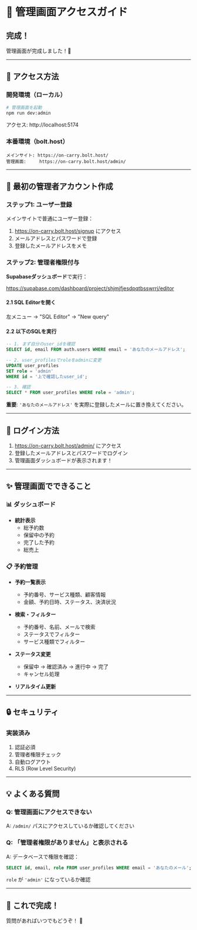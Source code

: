 # 🔐 管理画面アクセスガイド

## 完成！

管理画面が完成しました！🎉

---

## 📍 アクセス方法

### 開発環境（ローカル）

```bash
# 管理画面を起動
npm run dev:admin
```

アクセス: http://localhost:5174

### 本番環境（bolt.host）

```
メインサイト: https://on-carry.bolt.host/
管理画面:     https://on-carry.bolt.host/admin/
```

---

## 🔑 最初の管理者アカウント作成

### ステップ1: ユーザー登録

メインサイトで普通にユーザー登録：

1. https://on-carry.bolt.host/signup にアクセス
2. メールアドレスとパスワードで登録
3. 登録したメールアドレスをメモ

### ステップ2: 管理者権限付与

**Supabaseダッシュボード**で実行：

https://supabase.com/dashboard/project/shjmjfjesdpqtbsswrrj/editor

#### 2.1 SQL Editorを開く

左メニュー → "SQL Editor" → "New query"

#### 2.2 以下のSQLを実行

```sql
-- 1. まず自分のuser_idを確認
SELECT id, email FROM auth.users WHERE email = 'あなたのメールアドレス';

-- 2. user_profilesでroleをadminに変更
UPDATE user_profiles
SET role = 'admin'
WHERE id = '上で確認したuser_id';

-- 3. 確認
SELECT * FROM user_profiles WHERE role = 'admin';
```

**重要**: `'あなたのメールアドレス'` を実際に登録したメールに置き換えてください。

---

## 🎯 ログイン方法

1. https://on-carry.bolt.host/admin/ にアクセス
2. 登録したメールアドレスとパスワードでログイン
3. 管理画面ダッシュボードが表示されます！

---

## ✨ 管理画面でできること

### 📊 ダッシュボード

- **統計表示**
  - 総予約数
  - 保留中の予約
  - 完了した予約
  - 総売上

### 📋 予約管理

- **予約一覧表示**
  - 予約番号、サービス種類、顧客情報
  - 金額、予約日時、ステータス、決済状況

- **検索・フィルター**
  - 予約番号、名前、メールで検索
  - ステータスでフィルター
  - サービス種類でフィルター

- **ステータス変更**
  - 保留中 → 確認済み → 進行中 → 完了
  - キャンセル処理

- **リアルタイム更新**

---

## 🔒 セキュリティ

### 実装済み

1. 認証必須
2. 管理者権限チェック
3. 自動ログアウト
4. RLS (Row Level Security)

---

## 💡 よくある質問

### Q: 管理画面にアクセスできない

A: `/admin/` パスにアクセスしているか確認してください

### Q: 「管理者権限がありません」と表示される

A: データベースで権限を確認：
```sql
SELECT id, email, role FROM user_profiles WHERE email = 'あなたのメール';
```

`role` が `'admin'` になっているか確認

---

## 🎉 これで完成！

質問があればいつでもどうぞ！ 🚀
